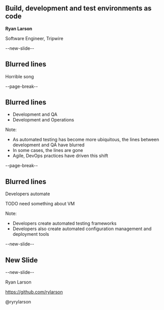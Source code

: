 ## Build, development and test environments as code

**Ryan Larson**

Software Engineer, Tripwire

--new-slide--

## Blurred lines

Horrible song

--page-break--

## Blurred lines

* Development and QA
* Development and Operations

Note:
   * As automated testing has become more ubiquitous, the lines between development and QA have blurred
   * In some cases, the lines are gone
   * Agile, DevOps practices have driven this shift

--page-break--

## Blurred lines

Developers automate

TODO need something about VM

Note:
   * Developers create automated testing frameworks
   * Developers also create automated configuration management and deployment tools

--new-slide--

## New Slide

--new-slide--

Ryan Larson

https://github.com/rylarson

@ryrylarson
